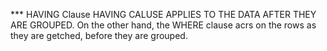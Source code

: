 *** HAVING Clause
HAVING CALUSE APPLIES TO THE DATA AFTER THEY ARE GROUPED. On the other hand, the WHERE clause acrs on the rows as they are getched, before they are grouped.

